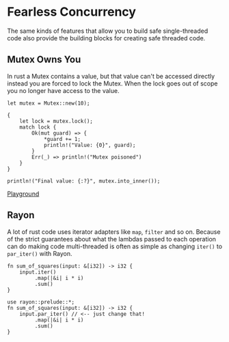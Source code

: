 # Fearless Concurrency

The same kinds of features that allow you to build safe
single-threaded code also provide the building blocks for creating
safe threaded code.

## Mutex Owns You

In rust a Mutex contains a value, but that value can't be accessed
directly instead you are forced to lock the Mutex. When the lock goes
out of scope you no longer have access to the value.

```
let mutex = Mutex::new(10);

{
    let lock = mutex.lock();
    match lock {
        Ok(mut guard) => {
            *guard += 1;
            println!("Value: {0}", guard);
        }
        Err(_) => println!("Mutex poisoned")
    }
}

println!("Final value: {:?}", mutex.into_inner());
```

[Playground](https://play.rust-lang.org/?gist=06612c9159235c8f797ba0ef807a0419&version=stable)

## Rayon

A lot of rust code uses iterator adapters like `map`, `filter` and so
on. Because of the strict guarantees about what the lambdas passed to
each operation can do making code multi-threaded is often as simple as
changing `iter()` to `par_iter()` with Rayon.

```
fn sum_of_squares(input: &[i32]) -> i32 {
    input.iter()
         .map(|&i| i * i)
         .sum()
}
```

```
use rayon::prelude::*;
fn sum_of_squares(input: &[i32]) -> i32 {
    input.par_iter() // <-- just change that!
         .map(|&i| i * i)
         .sum()
}
```
